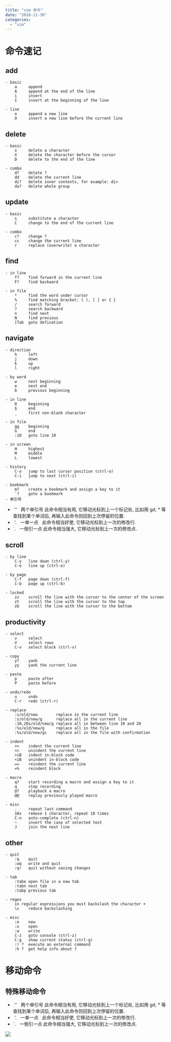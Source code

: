 ```yaml
---
title: "vim 命令"
date: "2018-11-30"
categories: 
  - "vim"
---
```


# 命令速记

## add

```
- basic
    a     append
    A     append at the end of the line
    i     insert
    I     insert at the beginning of the line
```

```
- line
    o     append a new line
    O     insert a new line before the current line
```

## delete

```
- basic
    x     delete a character
    X     delete the character before the cursor
    D     delete to the end of the line
```

```
- combo
    d?    delete ?
    dd    delete the current line
    di?   delete inner contents, for example: di>
    da?   delete whole group
```

## update

```
- basic
    s     substitute a character
    C     change to the end of the current line
```

```
- combo
    c?    change ?
    cc    change the current line
    r     replace (overwrite) a character
```

## find

```
- in line
    f?    find forward in the current line
    F?    find backward
```

```
- in file
    *     find the word under cursor
    %     find matching bracket: ( ), [ ] or { }
    /     search forward
    ?     search backward
    n     find next
    N     find previous
    [Tab  goto defination
```

## navigate

```
- direction
    h     left
    j     down
    k     up
    l     right
```

```
- by word
    w     next beginning
    e     next end
    b     previous beginning
```

```
- in line
    0     beginning
    $     end
    _     first non-blank character
```

```
- in file
    gg    beginning
    G     end
    :10   goto line 10
```

```
- in screen
    H     highest
    M     middle
    L     lowest
```

```
- history
    C-o   jump to last cursor position (ctrl-o)
    C-i   jump to next (ctrl-i)
```

```
- bookmark
    m?    create a bookmark and assign a key to it
    `?    goto a bookmark
- 单引号
```

-  ''   两个单引号 此命令相当有用, 它移动光标到上一个标记处, 比如用 gd, \* 等查找到某个单词后, 再输入此命令则回到上次停留的位置.
-  '.   一单一点   此命令相当好使, 它移动光标到上一次的修改行.
- \`.   一倒引一点 此命令相当强大, 它移动光标到上一次的修改点.

## scroll

```
- by line
    C-y   line down (ctrl-y)
    C-e   line up (ctrl-e)
```

```
- by page
    C-f   page down (ctrl-f)
    C-b   page up (ctrl-b)
```

```
- locked
    zz    scroll the line with the cursor to the center of the screen
    zt    scroll the line with the cursor to the top
    zb    scroll the line with the cursor to the bottom
```

## productivity

```
- select
    v     select
    V     select rows
    C-v   select block (ctrl-v)
```

```
- copy
    y?    yank
    yy    yank the current line
```

```
- paste
    p     paste after
    P     paste before
```

```
- undo/redo
    u     undo
    C-r   redo (ctrl-r)
```

```
- replace
    :s/old/new        replace in the current line
    :s/old/new/g      replace all in the current line
    :10,20s/old/new/g replace all in between line 10 and 20
    :%s/old/new/g     replace all in the file
    :%s/old/new/gc    replace all in the file with confirmation
```

```
- indent
    >>    indent the current line
    <<    unindent the current line
    >iB   indent in-block code
    <iB   unindent in-block code
    ==    reindent the current line
    =%    reindent block
```

```
- macro
    q?    start recording a macro and assign a key to it
    q     stop recording
    @?    playback a macro
    @@    replay previously played macro
```

```
- misc
    .     repeat last command
    10x   remove 1 character, repeat 10 times
    C-n   auto-complete (ctrl-n)
    ~     invert the case of selected text
    J     join the next line
```

## other

```
- quit
    :q    quit
    :wq   write and quit
    :q!   quit without saving changes
```

```
- tab
    :tabe open file in a new tab
    :tabn next tab
    :tabp previous tab
```

```
- regex
    in regular expressions you must backslash the character +
    \v    reduce backslashing
```

```
- misc
    :e    new
    :o    open
    :w    write
    C-z   goto console (ctrl-z)
    C-g   show current status (ctrl-g)
    :! ?  execute an external command
    :h ?  get help info about ?
```

# 移动命令

## 特殊移动命令

-  ''   两个单引号 此命令相当有用, 它移动光标到上一个标记处, 比如用 gd, \* 等查找到某个单词后, 再输入此命令则回到上次停留的位置.
-  '.   一单一点   此命令相当好使, 它移动光标到上一次的修改行.
- \`.   一倒引一点 此命令相当强大, 它移动光标到上一次的修改点.

[![](images/0_1307791442nMWM.jpg)](http://127.0.0.1/wp-content/uploads/2018/11/0_1307791442nMWM.jpg)
